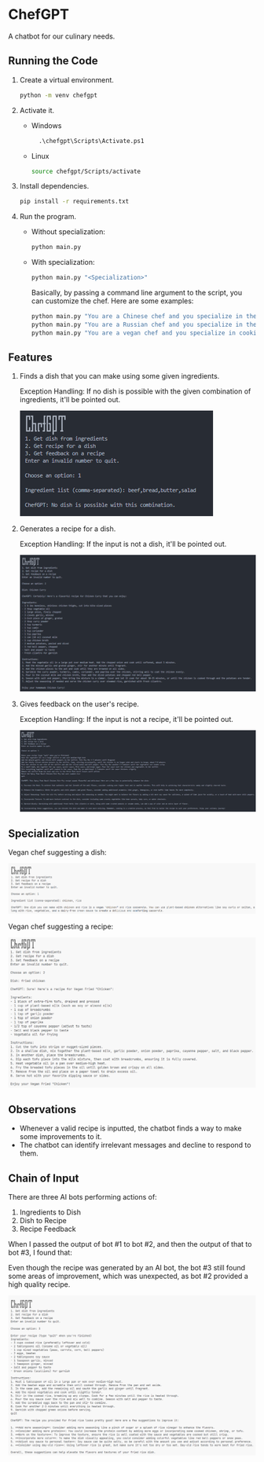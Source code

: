 # ChefGPT

A chatbot for our culinary needs.

## Running the Code

1. Create a virtual environment.

    ```sh
    python -m venv chefgpt
    ```

2. Activate it.

   - Windows

     ```ps
       .\chefgpt\Scripts\Activate.ps1
     ```

   - Linux

     ```sh
     source chefgpt/Scripts/activate
     ```

3. Install dependencies.

   ```sh
   pip install -r requirements.txt
   ```

4. Run the program.

    - Without specialization:

      ```sh
      python main.py
      ```

    - With specialization:

      ```sh
      python main.py "<Specialization>"
      ```

      Basically, by passing a command line argument to the script, you can customize the chef. Here are some examples:

      ```sh
      python main.py "You are a Chinese chef and you specialize in the Chinese cuisine."
      python main.py "You are a Russian chef and you specialize in the Russian cuisine."
      python main.py "You are a vegan chef and you specialize in cooking vegan dishes."
      ```

## Features

1. Finds a dish that you can make using some given ingredients.

   Exception Handling: If no dish is possible with the given combination of ingredients, it'll be pointed out.

    ![image](assets/ingredients-to-dish.png)

2. Generates a recipe for a dish.

   Exception Handling: If the input is not a dish, it'll be pointed out.

    ![image](assets/dish-to-recipe.png)

3. Gives feedback on the user's recipe.

   Exception Handling: If the input is not a recipe, it'll be pointed out.

    ![image](assets/recipe-feedback.png)

## Specialization

Vegan chef suggesting a dish:

![image](assets/vegan-dish.png)

Vegan chef suggesting a recipe:

![image](assets/vegan-recipe.png)

## Observations

- Whenever a valid recipe is inputted, the chatbot finds a way to make some improvements to it.
- The chatbot can identify irrelevant messages and decline to respond to them.

## Chain of Input

There are three AI bots performing actions of:

1. Ingredients to Dish
2. Dish to Recipe
3. Recipe Feedback

When I passed the output of bot #1 to bot #2, and then the output of that to bot #3, I found that:

Even though the recipe was generated by an AI bot, the bot #3 still found some areas of improvement, which was unexpected, as bot #2 provided a high quality recipe.

![image](assets/recipe-feedback-chain-of-input.png)
